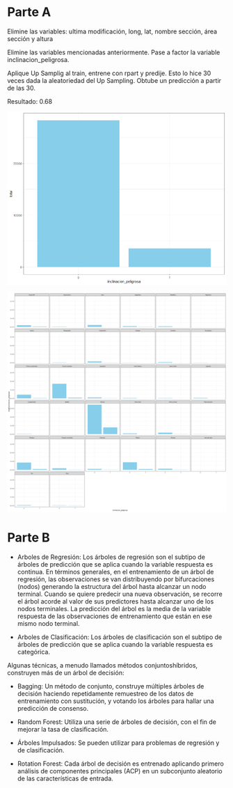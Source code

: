 # Parte A

Elimine las variables: ultima modificación, long, lat, nombre sección, área sección y altura

Elimine las variables mencionadas anteriormente. Pase a factor la variable inclinacion_peligrosa.

Aplique Up Samplig al train, entrene con rpart y predije. Esto lo hice 30 veces dada la aleatoriedad del Up Sampling. Obtube un predicción a partir de las 30.

Resultado: 0.68

![Screenshot](inclinacion_peligrosa_Total.png) 

![Screenshot](porEspecie.png) 

# Parte B

+ Arboles de Regresión: Los árboles de regresión son el subtipo de árboles de predicción que se aplica cuando la variable respuesta es continua. En términos generales, en el entrenamiento de un árbol de regresión, las observaciones se van distribuyendo por bifurcaciones (nodos) generando la estructura del árbol hasta alcanzar un nodo terminal. Cuando se quiere predecir una nueva observación, se recorre el árbol acorde al valor de sus predictores hasta alcanzar uno de los nodos terminales. La predicción del árbol es la media de la variable respuesta de las observaciones de entrenamiento que están en ese mismo nodo terminal.

+ Arboles de Clasificación: Los árboles de clasificación son el subtipo de árboles de predicción que se aplica cuando la variable respuesta es categórica.



Algunas técnicas, a menudo llamados métodos conjuntoshíbridos, construyen más de un árbol de decisión:

+ Bagging: Un método de conjunto, construye múltiples árboles de decisión haciendo repetidamente remuestreo de los datos de entrenamiento con sustitución, y votando los árboles para hallar una predicción de consenso.

+ Random Forest: Utiliza una serie de árboles de decisión, con el fin de mejorar la tasa de clasificación.

+ Árboles Impulsados: Se pueden utilizar para problemas de regresión y de clasificación.
​
+ Rotation Forest: Cada árbol de decisión es entrenado aplicando primero análisis de componentes principales (ACP) en un subconjunto aleatorio de las características de entrada.

